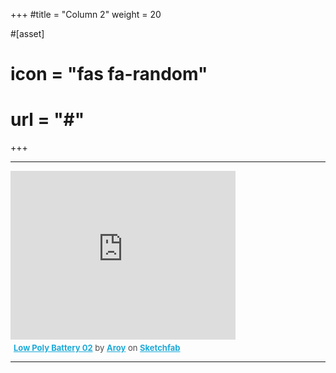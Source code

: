 +++
#title = "Column 2"
weight = 20

#[asset]
#  icon = "fas fa-random"
#  url = "#"
+++

---

<div class="sketchfab-embed-wrapper">
    <iframe title="A 3D model" width="360" height="270" src="https://sketchfab.com/models/67aa8a81ba8c42fa9efd40cf4483813f/embed?autostart=0&amp;ui_controls=1&amp;ui_infos=1&amp;ui_inspector=1&amp;ui_stop=1&amp;ui_watermark=1&amp;ui_watermark_link=1" frameborder="0" allow="autoplay; fullscreen; vr" mozallowfullscreen="true" webkitallowfullscreen="true"></iframe>
    <p style="font-size: 13px; font-weight: normal; margin: 5px; color: #4A4A4A;">
        <a href="https://sketchfab.com/3d-models/low-poly-battery-02-67aa8a81ba8c42fa9efd40cf4483813f?utm_medium=embed&utm_source=website&utm_campaign=share-popup" target="_blank" style="font-weight: bold; color: #1CAAD9;">Low Poly Battery 02</a>
        by <a href="https://sketchfab.com/Aroy-Art?utm_medium=embed&utm_source=website&utm_campaign=share-popup" target="_blank" style="font-weight: bold; color: #1CAAD9;">Aroy</a>
        on <a href="https://sketchfab.com?utm_medium=embed&utm_source=website&utm_campaign=share-popup" target="_blank" style="font-weight: bold; color: #1CAAD9;">Sketchfab</a>
    </p>
</div>

---
